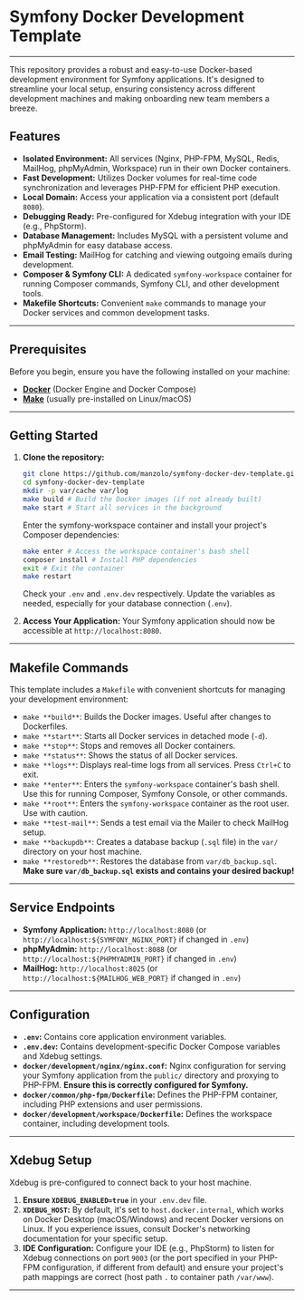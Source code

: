 # Symfony Docker Development Template

---

This repository provides a robust and easy-to-use Docker-based development environment for Symfony applications. It's designed to streamline your local setup, ensuring consistency across different development machines and making onboarding new team members a breeze.

## Features

* **Isolated Environment:** All services (Nginx, PHP-FPM, MySQL, Redis, MailHog, phpMyAdmin, Workspace) run in their own Docker containers.
* **Fast Development:** Utilizes Docker volumes for real-time code synchronization and leverages PHP-FPM for efficient PHP execution.
* **Local Domain:** Access your application via a consistent port (default `8080`).
* **Debugging Ready:** Pre-configured for Xdebug integration with your IDE (e.g., PhpStorm).
* **Database Management:** Includes MySQL with a persistent volume and phpMyAdmin for easy database access.
* **Email Testing:** MailHog for catching and viewing outgoing emails during development.
* **Composer & Symfony CLI:** A dedicated `symfony-workspace` container for running Composer commands, Symfony CLI, and other development tools.
* **Makefile Shortcuts:** Convenient `make` commands to manage your Docker services and common development tasks.

---

## Prerequisites

Before you begin, ensure you have the following installed on your machine:

* [**Docker**](https://www.docker.com/) (Docker Engine and Docker Compose)
* [**Make**](https://www.gnu.org/software/make/) (usually pre-installed on Linux/macOS)

---

## Getting Started

1.  **Clone the repository:**
    ```bash
    git clone https://github.com/manzolo/symfony-docker-dev-template.git
    cd symfony-docker-dev-template
    mkdir -p var/cache var/log
    make build # Build the Docker images (if not already built)
    make start # Start all services in the background
    ```

    Enter the symfony-workspace container and install your project's Composer dependencies:
    ```bash
    make enter # Access the workspace container's bash shell
    composer install # Install PHP dependencies
    exit # Exit the container
    make restart
    ```
    Check your `.env` and `.env.dev` respectively. Update the variables as needed, especially for your database connection (`.env`).

2.  **Access Your Application:**
    Your Symfony application should now be accessible at `http://localhost:8080`.

---

## Makefile Commands

This template includes a `Makefile` with convenient shortcuts for managing your development environment:

* `make **build**`: Builds the Docker images. Useful after changes to Dockerfiles.
* `make **start**`: Starts all Docker services in detached mode (`-d`).
* `make **stop**`: Stops and removes all Docker containers.
* `make **status**`: Shows the status of all Docker services.
* `make **logs**`: Displays real-time logs from all services. Press `Ctrl+C` to exit.
* `make **enter**`: Enters the `symfony-workspace` container's bash shell. Use this for running Composer, Symfony Console, or other commands.
* `make **root**`: Enters the `symfony-workspace` container as the root user. Use with caution.
* `make **test-mail**`: Sends a test email via the Mailer to check MailHog setup.
* `make **backupdb**`: Creates a database backup (`.sql` file) in the `var/` directory on your host machine.
* `make **restoredb**`: Restores the database from `var/db_backup.sql`. **Make sure `var/db_backup.sql` exists and contains your desired backup!**

---

## Service Endpoints

* **Symfony Application:** `http://localhost:8080` (or `http://localhost:${SYMFONY_NGINX_PORT}` if changed in `.env`)
* **phpMyAdmin:** `http://localhost:8088` (or `http://localhost:${PHPMYADMIN_PORT}` if changed in `.env`)
* **MailHog:** `http://localhost:8025` (or `http://localhost:${MAILHOG_WEB_PORT}` if changed in `.env`)

---

## Configuration

* **`.env`:** Contains core application environment variables.
* **`.env.dev`:** Contains development-specific Docker Compose variables and Xdebug settings.
* **`docker/development/nginx/nginx.conf`:** Nginx configuration for serving your Symfony application from the `public/` directory and proxying to PHP-FPM. **Ensure this is correctly configured for Symfony.**
* **`docker/common/php-fpm/Dockerfile`:** Defines the PHP-FPM container, including PHP extensions and user permissions.
* **`docker/development/workspace/Dockerfile`:** Defines the workspace container, including development tools.

---

## Xdebug Setup

Xdebug is pre-configured to connect back to your host machine.

1.  **Ensure `XDEBUG_ENABLED=true`** in your `.env.dev` file.
2.  **`XDEBUG_HOST`:** By default, it's set to `host.docker.internal`, which works on Docker Desktop (macOS/Windows) and recent Docker versions on Linux. If you experience issues, consult Docker's networking documentation for your specific setup.
3.  **IDE Configuration:** Configure your IDE (e.g., PhpStorm) to listen for Xdebug connections on port `9003` (or the port specified in your PHP-FPM configuration, if different from default) and ensure your project's path mappings are correct (host path `.` to container path `/var/www`).

---
